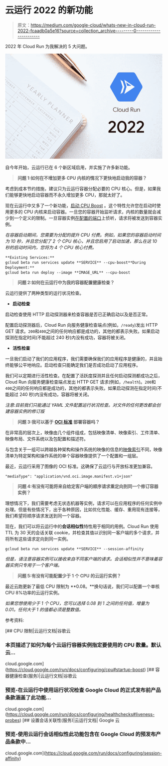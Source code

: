 # 云运行 2022 的新功能

> 原文：<https://medium.com/google-cloud/whats-new-in-cloud-run-2022-fcaadb0a5e16?source=collection_archive---------0----------------------->

2022 年 Cloud Run 为我解决的 5 大问题。

![](img/c5526c8514335e234d78d33b8aa8ee13.png)

自今年开始，云运行已在 6 个新区域启用，并实施了许多新功能。

> **问题 1:如何在不增加更多 CPU 内核的情况下更快地启动我的容器？**

考虑到成本节约措施，建议只为云运行容器分配必要的 CPU 核心。但是，如果我们能够更快地启动容器而不永久增加更多 CPU，那就太好了。

现在云运行中又多了一个新功能，[启动 CPU Boost](https://cloud.google.com/run/docs/configuring/cpu#startup-boost) 。这个特性允许您在启动时使用更多的 CPU 内核来启动容器。一旦您的容器开始监听请求，内核的数量就会减少到一个定义的限制。一旦容器实例[在配置的端口](https://cloud.google.com/run/docs/container-contract#port)上侦听，请求将被发送到容器实例。

*在容器启动期间，您需要为分配的提升 CPU 付费。例如，如果您的容器启动时间为 10 秒，并且您分配了 2 个 CPU 核心，并且您启用了启动加速，那么在这 10 秒的启动时间内，您将为 4 个 CPU 核心付费。*

```
**Existing Services:**
gcloud beta run services update **SERVICE** --cpu-boost**During Deployment:**
gcloud beta run deploy --image **IMAGE_URL** --cpu-boost
```

> **问题 2:如何在云运行中为我的容器配置健康检查？**

云运行提供了两种类型的运行状况检查。

*   **启动检查**

启动检查使用 HTTP 启动探测器来检查容器是否已正确启动以及是否正常。

配置启动探测器后，Cloud Run 向服务健康检查端点(例如，`/ready`)发出 HTTP GET 请求。`200`和`400`之间的任何响应都是成功的，其他的都表示失败。如果启动探测在指定时间(不能超过 240 秒)内没有成功，容器将被关闭。

*   **活性检查**

一旦我们启动了我们的应用程序，我们需要确保我们的应用程序是健康的，并且始终能够公平地响应。启动检查只能确定我们是否成功启动了应用程序。

我们可以定期进行活性检查。在配置了活跃度探测并且任何启动探测都成功之后，Cloud Run 向服务健康检查端点发出 HTTP GET 请求(例如，`/health`)。`200`和`400`之间的任何响应都是成功的，其他的都表示失败。如果启动探测在指定时间(不能超过 240 秒)内没有成功，容器将被关闭。

*注意:目前我们只能通过 YAML 文件配置运行状况检查。对文件的任何更改都会创建容器实例的修订版*

> **问题 3:我可以基于** [**OCI 标准**](https://github.com/opencontainers/image-spec) **部署容器吗？**

在非常高的层次上，映像由几个组件组成，包括映像清单、映像索引、工件清单、映像布局、文件系统以及包配置和描述符。

与包含关于一组可以跨越各种架构和操作系统的映像的信息的[映像索引](https://github.com/opencontainers/image-spec/blob/main/image-index.md)不同，映像清单为特定架构和操作系统的单个容器映像提供了一个配置和一组层。

最近，云运行采用了图像的 OCI 标准。这确保了云运行与开放标准更加兼容。

```
"mediaType": "application/vnd.oci.image.manifest.v1+json"
```

> **问题 4:有没有可能将来自给定客户端的顺序请求重定向到同一个修订容器实例？**

理想情况下，我们需要考虑无状态机器等实例，请求可以在应用程序的任何实例中处理。但是有些情况下，出于各种原因，比如优化性能、缓存、重用现有连接等，我们希望将顺序请求发送到同一个容器。

现在，我们可以将云运行中的**会话相似性**特性用于相同的用例。Cloud Run 使用 TTL 为 30 天的会话关联 cookie，并检查其值以识别同一客户端的多个请求，并将所有这些请求定向到同一实例。

```
gcloud beta run services update **SERVICE** --session-affinity
```

*但是，请注意容器实例可以接收来自不同客户端的请求。会话相似性并不意味着容器实例只专用于一个客户端。*

> **问题 5:有没有可能配置少于 1 个 CPU 的云运行实例？**

最近云跑更新了最低 CPU 限制为 **0.08。**换句话说，我们可以配置一个单核 CPU 8%功率的云运行实例。

*如果您想使用少于 1 个 CPU，您可以选择 0.08 到 1 之间的任何值，增量为 0.01。任何大于 1 的值都必须是整数值。*

参考资料:

[](https://cloud.google.com/run/docs/configuring/cpu#startup-boost) [## CPU 限制|云运行文档|谷歌云

### 本页描述了如何为每个云运行容器实例指定要使用的 CPU 数量。默认云…

cloud.google.com](https://cloud.google.com/run/docs/configuring/cpu#startup-boost) [](https://cloud.google.com/run/docs/configuring/healthchecks#liveness-probes) [## 容器健康检查(服务)|云运行文档|谷歌云

### 预览-在云运行中使用运行状况检查 Google Cloud 的正式发布前产品条款涵盖了此功能…

cloud.google.com](https://cloud.google.com/run/docs/configuring/healthchecks#liveness-probes) [](https://cloud.google.com/run/docs/configuring/session-affinity) [## 设置会话关联性(服务)|云运行文档| Google 云

### 预览-使用云运行会话相似性此功能包含在 Google Cloud 的预发布产品条款中…

cloud.google.com](https://cloud.google.com/run/docs/configuring/session-affinity)